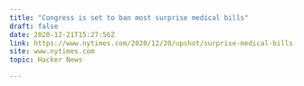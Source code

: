 ```yaml
---
title: "Congress is set to ban most surprise medical bills"
draft: false
date: 2020-12-21T15:27:56Z
link: https://www.nytimes.com/2020/12/20/upshot/surprise-medical-bills-congress-ban.html?utm_medium=RSS&utm_source=hune
site: www.nytimes.com
topic: Hacker News  

---
```

